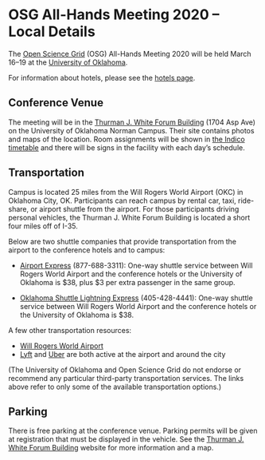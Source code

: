 # OSG All-Hands Meeting 2020 &ndash; Local Details

The [Open Science Grid](https://www.opensciencegrid.org) (OSG)
All-Hands Meeting 2020 will be held March 16&ndash;19 at the
[University of Oklahoma](https://www.ou.edu/).

For information about hotels, please see the [hotels page](/2020/hotels.md).

## Conference Venue

The meeting will be in the
[Thurman J. White Forum Building](https://pacs.ou.edu/about/conference-services/location/)
(1704 Asp Ave) on the University of Oklahoma Norman Campus.  Their site contains
photos and maps of the location.  Room assignments will be shown in
[the Indico timetable](https://indico.fnal.gov/event/22127/timetable/) and there
will be signs in the facility with each day&rsquo;s schedule.

## Transportation

Campus is located 25 miles from the Will Rogers World Airport (OKC) in Oklahoma
City, OK.  Participants can reach campus by rental car, taxi, ride-share, or
airport shuttle from the airport.  For those participants driving personal
vehicles, the Thurman J. White Forum Building is located a short four miles off
of I-35.

Below are two shuttle companies that provide transportation from the airport to
the conference hotels and to campus:

* [Airport Express](https://www.airportexpressokc.com) (877-688-3311): One-way
  shuttle service between Will Rogers World Airport and the conference hotels or
  the University of Oklahoma is $38, plus $3 per extra passenger in the same
  group.

* [Oklahoma Shuttle Lightning Express](https://www.airportshuttles.com/okcairport.php)
  (405-428-4441): One-way shuttle service between Will Rogers World Airport and
  the conference hotels or the University of Oklahoma is $38.

A few other transportation resources:

* [Will Rogers World Airport](https://flyokc.com)
* [Lyft](https://www.lyft.com/rider/airports/okc) and
  [Uber](https://www.uber.com/global/en/airports/okc/) are both active at the
  airport and around the city

(The University of Oklahoma and Open Science Grid do not endorse or recommend
any particular third-party transportation services.  The links above refer to
only some of the available transportation options.)

## Parking

There is free parking at the conference venue.  Parking permits will be given at
registration that must be displayed in the vehicle.  See the
[Thurman J. White Forum Building](https://pacs.ou.edu/about/conference-services/location/)
website for more information and a map.
